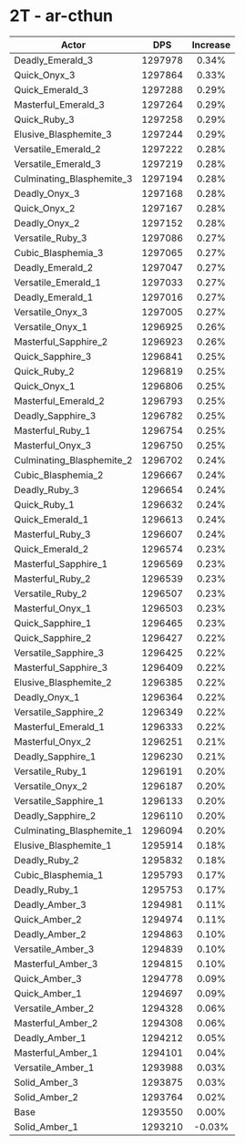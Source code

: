 # 2T - ar-cthun
| Actor | DPS | Increase |
|---|:---:|:---:|
|Deadly_Emerald_3|1297978|0.34%|
|Quick_Onyx_3|1297864|0.33%|
|Quick_Emerald_3|1297288|0.29%|
|Masterful_Emerald_3|1297264|0.29%|
|Quick_Ruby_3|1297258|0.29%|
|Elusive_Blasphemite_3|1297244|0.29%|
|Versatile_Emerald_2|1297222|0.28%|
|Versatile_Emerald_3|1297219|0.28%|
|Culminating_Blasphemite_3|1297194|0.28%|
|Deadly_Onyx_3|1297168|0.28%|
|Quick_Onyx_2|1297167|0.28%|
|Deadly_Onyx_2|1297152|0.28%|
|Versatile_Ruby_3|1297086|0.27%|
|Cubic_Blasphemia_3|1297065|0.27%|
|Deadly_Emerald_2|1297047|0.27%|
|Versatile_Emerald_1|1297033|0.27%|
|Deadly_Emerald_1|1297016|0.27%|
|Versatile_Onyx_3|1297005|0.27%|
|Versatile_Onyx_1|1296925|0.26%|
|Masterful_Sapphire_2|1296923|0.26%|
|Quick_Sapphire_3|1296841|0.25%|
|Quick_Ruby_2|1296819|0.25%|
|Quick_Onyx_1|1296806|0.25%|
|Masterful_Emerald_2|1296793|0.25%|
|Deadly_Sapphire_3|1296782|0.25%|
|Masterful_Ruby_1|1296754|0.25%|
|Masterful_Onyx_3|1296750|0.25%|
|Culminating_Blasphemite_2|1296702|0.24%|
|Cubic_Blasphemia_2|1296667|0.24%|
|Deadly_Ruby_3|1296654|0.24%|
|Quick_Ruby_1|1296632|0.24%|
|Quick_Emerald_1|1296613|0.24%|
|Masterful_Ruby_3|1296607|0.24%|
|Quick_Emerald_2|1296574|0.23%|
|Masterful_Sapphire_1|1296569|0.23%|
|Masterful_Ruby_2|1296539|0.23%|
|Versatile_Ruby_2|1296507|0.23%|
|Masterful_Onyx_1|1296503|0.23%|
|Quick_Sapphire_1|1296465|0.23%|
|Quick_Sapphire_2|1296427|0.22%|
|Versatile_Sapphire_3|1296425|0.22%|
|Masterful_Sapphire_3|1296409|0.22%|
|Elusive_Blasphemite_2|1296385|0.22%|
|Deadly_Onyx_1|1296364|0.22%|
|Versatile_Sapphire_2|1296349|0.22%|
|Masterful_Emerald_1|1296333|0.22%|
|Masterful_Onyx_2|1296251|0.21%|
|Deadly_Sapphire_1|1296230|0.21%|
|Versatile_Ruby_1|1296191|0.20%|
|Versatile_Onyx_2|1296187|0.20%|
|Versatile_Sapphire_1|1296133|0.20%|
|Deadly_Sapphire_2|1296110|0.20%|
|Culminating_Blasphemite_1|1296094|0.20%|
|Elusive_Blasphemite_1|1295914|0.18%|
|Deadly_Ruby_2|1295832|0.18%|
|Cubic_Blasphemia_1|1295793|0.17%|
|Deadly_Ruby_1|1295753|0.17%|
|Deadly_Amber_3|1294981|0.11%|
|Quick_Amber_2|1294974|0.11%|
|Deadly_Amber_2|1294863|0.10%|
|Versatile_Amber_3|1294839|0.10%|
|Masterful_Amber_3|1294815|0.10%|
|Quick_Amber_3|1294778|0.09%|
|Quick_Amber_1|1294697|0.09%|
|Versatile_Amber_2|1294328|0.06%|
|Masterful_Amber_2|1294308|0.06%|
|Deadly_Amber_1|1294212|0.05%|
|Masterful_Amber_1|1294101|0.04%|
|Versatile_Amber_1|1293988|0.03%|
|Solid_Amber_3|1293875|0.03%|
|Solid_Amber_2|1293764|0.02%|
|Base|1293550|0.00%|
|Solid_Amber_1|1293210|-0.03%|
